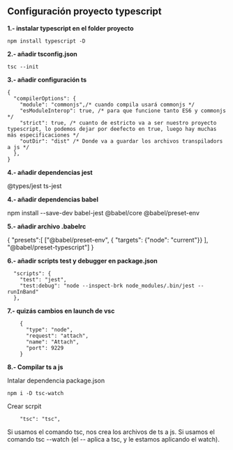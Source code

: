 ## Configuración proyecto typescript

**1.- instalar typescript en el folder proyecto**

```
npm install typescript -D
```
**2.- añadir tsconfig.json**

```
tsc --init
```

**3.- añadir configuración ts**

```
{
  "compilerOptions": {
    "module": "commonjs",/* cuando compila usará commonjs */
    "esModuleInterop": true, /* para que funcione tanto ES6 y commonjs */
    "strict": true, /* cuanto de estricto va a ser nuestro proyecto typescript, lo podemos dejar por deefecto en true, luego hay muchas más especificaciones */
    "outDir": "dist" /* Donde va a guardar los archivos transpiladors a js */
  },
}
```

**4.- añadir dependencias jest**

@types/jest
ts-jest

**4.- añadir dependencias babel**

npm install --save-dev babel-jest @babel/core @babel/preset-env

**5.- añadir archivo .babelrc**

{
    "presets":[ ["@babel/preset-env", { "targets": {"node": "current"}} ], "@babel/preset-typescript"]
}

**6.- añadir scripts test y debugger en package.json**

```
  "scripts": {
    "test": "jest",
    "test:debug": "node --inspect-brk node_modules/.bin/jest --runInBand"
  },
```

**7.- quizás cambios en launch de vsc**
```
    {
      "type": "node",
      "request": "attach",
      "name": "Attach",
      "port": 9229
    }
```

**8.- Compilar ts a js**

Intalar dependencia package.json
```
npm i -D tsc-watch
```

Crear scrpit
```
    "tsc": "tsc",
```

Si usamos el comando tsc, nos crea los archivos de ts a js. Si usamos el comando tsc --watch (el -- aplica a tsc, y le estamos aplicando el watch).
